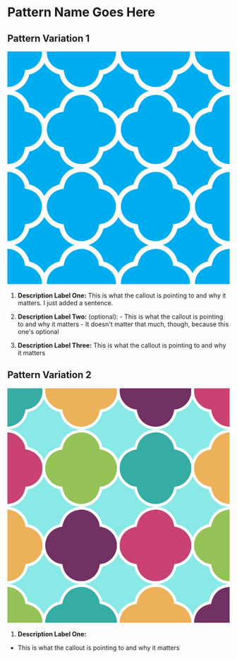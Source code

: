 # Pattern Name Goes Here

## Pattern Variation 1
![Title of image](img/image-name-goes-here.jpg)

  1. **Description Label One:** This is what the callout is pointing to and why it matters. I just added a sentence.

  1. **Description Label Two:** (optional):
    - This is what the callout is pointing to and why it matters
    - It doesn't matter that much, though, because this one's optional

  1. **Description Label Three:** This is what the callout is pointing to and why it matters


## Pattern Variation 2

![Title of image 2](img/image-name-goes-here-2.jpg)

1. **Description Label One:**
  - This is what the callout is pointing to and why it matters
